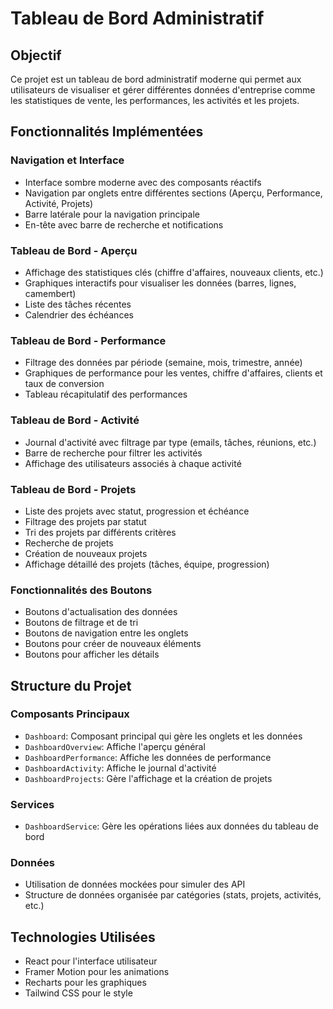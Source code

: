 # Tableau de Bord Administratif

## Objectif
Ce projet est un tableau de bord administratif moderne qui permet aux utilisateurs de visualiser et gérer différentes données d'entreprise comme les statistiques de vente, les performances, les activités et les projets.

## Fonctionnalités Implémentées

### Navigation et Interface
- Interface sombre moderne avec des composants réactifs
- Navigation par onglets entre différentes sections (Aperçu, Performance, Activité, Projets)
- Barre latérale pour la navigation principale
- En-tête avec barre de recherche et notifications

### Tableau de Bord - Aperçu
- Affichage des statistiques clés (chiffre d'affaires, nouveaux clients, etc.)
- Graphiques interactifs pour visualiser les données (barres, lignes, camembert)
- Liste des tâches récentes
- Calendrier des échéances

### Tableau de Bord - Performance
- Filtrage des données par période (semaine, mois, trimestre, année)
- Graphiques de performance pour les ventes, chiffre d'affaires, clients et taux de conversion
- Tableau récapitulatif des performances

### Tableau de Bord - Activité
- Journal d'activité avec filtrage par type (emails, tâches, réunions, etc.)
- Barre de recherche pour filtrer les activités
- Affichage des utilisateurs associés à chaque activité

### Tableau de Bord - Projets
- Liste des projets avec statut, progression et échéance
- Filtrage des projets par statut
- Tri des projets par différents critères
- Recherche de projets
- Création de nouveaux projets
- Affichage détaillé des projets (tâches, équipe, progression)

### Fonctionnalités des Boutons
- Boutons d'actualisation des données
- Boutons de filtrage et de tri
- Boutons de navigation entre les onglets
- Boutons pour créer de nouveaux éléments
- Boutons pour afficher les détails

## Structure du Projet

### Composants Principaux
- `Dashboard`: Composant principal qui gère les onglets et les données
- `DashboardOverview`: Affiche l'aperçu général
- `DashboardPerformance`: Affiche les données de performance
- `DashboardActivity`: Affiche le journal d'activité
- `DashboardProjects`: Gère l'affichage et la création de projets

### Services
- `DashboardService`: Gère les opérations liées aux données du tableau de bord

### Données
- Utilisation de données mockées pour simuler des API
- Structure de données organisée par catégories (stats, projets, activités, etc.)

## Technologies Utilisées
- React pour l'interface utilisateur
- Framer Motion pour les animations
- Recharts pour les graphiques
- Tailwind CSS pour le style
